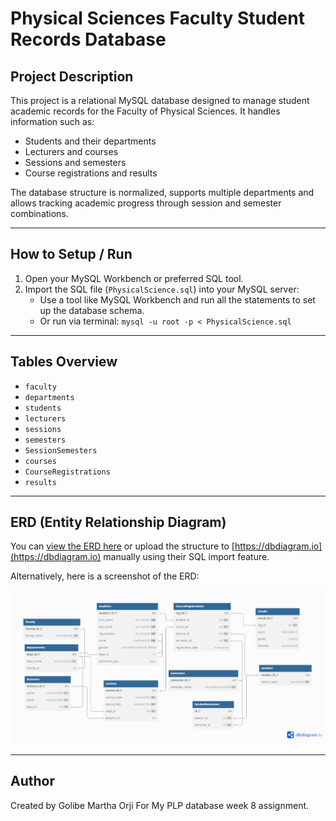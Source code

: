 #  Physical Sciences Faculty Student Records Database

##  Project Description

This project is a relational MySQL database designed to manage student academic records for the Faculty of Physical Sciences. It handles information such as:

- Students and their departments
- Lecturers and courses
- Sessions and semesters
- Course registrations and results

The database structure is normalized, supports multiple departments and allows tracking academic progress through session and semester combinations.

---

##  How to Setup / Run

1. Open your MySQL Workbench or preferred SQL tool.
2. Import the SQL file (`PhysicalScience.sql`) into your MySQL server:
   - Use a tool like  MySQL Workbench and run all the statements to set up the database schema.
   - Or run via terminal: `mysql -u root -p < PhysicalScience.sql`

---

##  Tables Overview

- `faculty`
- `departments`
- `students`
- `lecturers`
- `sessions`
- `semesters`
- `SessionSemesters`
- `courses`
- `CourseRegistrations`
- `results`

---

##  ERD (Entity Relationship Diagram)

You can [view the ERD here](https://dbdiagram.io/d/Diagram-680b18201ca52373f54d3bb4) or upload the structure to [https://dbdiagram.io](https://dbdiagram.io) manually using their SQL import feature.

Alternatively, here is a screenshot of the ERD:

![ERD Screenshot](Physicalsciencedb.png)

---

##  Author

Created by Golibe Martha Orji 
For My PLP database week 8 assignment.
